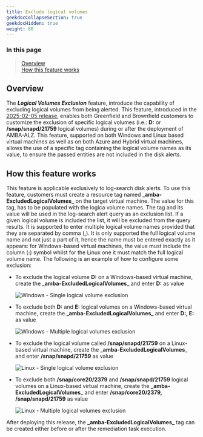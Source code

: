 ```yaml
---
title: Exclude logical volumes
geekdocCollapseSection: true
geekdocHidden: true
weight: 80
---
```


### In this page

> [Overview](../Exclude-Logical-Volumes#overview) </br>
> [How this feature works](../Exclude-Logical-Volumes#how-this-feature-works) </br>

## Overview

The ***Logical Volumes Exclusion*** feature, introduce the capability of excluding logical volumes from being alerted. This feature, introduced in the [2025-02-05 release](../../Overview/Whats-New#2025-02-05), enables both Greenfield and Brownfield customers to customize the exclusion of specific logical volumes (i.e.: **D:** or **/snap/snapd/21759** logical volumes) during or after the deployment of AMBA-ALZ. This feature, supported on both Windows and Linux based virtual machines as well as on both Azure and Hybrid virtual machines, allows the use of a specific tag containing the logical volume names as its value, to ensure the passed entities are not included in the disk alerts.

## How this feature works

This feature is applicable exclusively to log-search disk alerts. To use this feature, customers must create a resource tag named **\_amba-ExcludedLogicalVolumes\_** on the target virtual machine. The value for this tag, has to be populated with the logica volume names. The tag and its value will be used in the log-search alert query as an exclusion list. If a given logical volume is included the list, it will be excluded from the query results. It is supported to enter multiple logical volume names provided that they are separated by comma (**,**). It is only supported the full logical volume name and not just a part of it, hence the name must be entered exactly as it appears: for Windows-based virtual machines, the value must include the column (**:**) symbol whilst for the Linux one it must match the full logical volume name. The following is an example of how to configure some exclusion:

- To exclude the logical volume **D:** on a Windows-based virtual machine, create the **\_amba-ExcludedLogicalVolumes\_** and enter **D:** as value

    ![Windows - Single logical volume exclusion](../../media/Windows-ExcludedFS-One-Volume.png)

- To exclude both **D:** and **E:** logical volumes on a Windows-based virtual machine, create the **\_amba-ExcludedLogicalVolumes\_** and enter **D:, E:** as value

  ![Windows - Multiple logical volumes exclusion](../../media/Windows-ExcludedFS-Multiple-Volumes.png)

- To exclude the logical volume called  **/snap/snapd/21759** on a Linux-based virtual machine, create the **\_amba-ExcludedLogicalVolumes\_** and enter **/snap/snapd/21759** as value

  ![Linux - Single logical volume exclusion](../../media/Linux-ExcludedFS-One-Volume.png)

- To exclude both **/snap/core20/2379** and **/snap/snapd/21759** logical volumes on a Linux-based virtual machine, create the **\_amba-ExcludedLogicalVolumes\_** and enter **/snap/core20/2379, /snap/snapd/21759** as value

  ![Linux - Multiple logical volumes exclusion](../../media/Linux-ExcludedFS-Multiple-Volumes.png)

After deploying this release, the **\_amba-ExcludedLogicalVolumes\_** tag can be created either before or after the remediation task execution.
